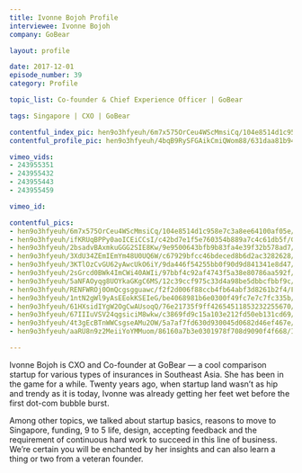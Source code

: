 ```yaml
---
title: Ivonne Bojoh Profile
interviewee: Ivonne Bojoh
company: GoBear

layout: profile

date: 2017-12-01
episode_number: 39
category: Profile

topic_list: Co-founder & Chief Experience Officer | GoBear

tags: Singapore | CXO | GoBear

contentful_index_pic: hen9o3hfyeuh/6m7x575OrCeu4WScMmsiCq/104e8514d1c958e7c3a8ee64100af05e/Ivonne_Bojoh_01.jpg
contentful_profile_pic: hen9o3hfyeuh/4bqB9RySFGAikCmiQWom88/631daa81b94b00998dbcde8751a38f39/Ivonne_Bojoh_Blue_Frame.jpg

vimeo_vids:
- 243955351
- 243955432
- 243955443
- 243955459

vimeo_id: 

contentful_pics:
- hen9o3hfyeuh/6m7x575OrCeu4WScMmsiCq/104e8514d1c958e7c3a8ee64100af05e/Ivonne_Bojoh_01.jpg
- hen9o3hfyeuh/ifKRUqBPPy0aoICEiCCsI/c42bd7e1f5e760354b889a7c4c61db5f/GoBear_Office_View.jpg
- hen9o3hfyeuh/2bsadvBAxmkuGGG2SIE8Kw/9e9500643bfb9b83fa4e39f32b578ad7/GoBear_Office_View_02.jpg
- hen9o3hfyeuh/3XdU34ZEmIEmYm48U0UQ6W/c67929bfcc46bdeced8b6d2ac3282628/Wall_of_Fame.jpg
- hen9o3hfyeuh/3KTlOzCvGU62yAwcUkO6iY/9da446f54255bb0f90d9d841341e8d47/Wall_of_Fame_detail_02.jpg
- hen9o3hfyeuh/2sGrcd0BWk4ImCWi40AWIi/97bbf4c92af4743f5a38e80786aa592f/Thoughtful_at_Work.jpg
- hen9o3hfyeuh/5aNFAOyqg8UOYkaGKgC6MS/12c39ccf975c33d4a98be5dbbcfbbf9c/Unicorn_Duo.jpg
- hen9o3hfyeuh/RENFWROj0OmQcgsgguawc/f2f2d006f88ccb4fb64abf3d8261b2f4/Fish_Tank_Office.jpg
- hen9o3hfyeuh/1ntN2gWl9yAsEEokKSEIeG/be4068981b6e0300f49fc7e7c7fc335b/Shared_Desk_03.jpg
- hen9o3hfyeuh/61HXsidIYgW2OgCwAUsoqQ/76e21735f9ff42654511853232255670/Shared_Desk_02.jpg
- hen9o3hfyeuh/67IIIuVSV24qgsiciM8wkw/c3869fd9c15a103e212fd50eb131cd69/Studio_Mascot.jpg
- hen9o3hfyeuh/4t3gEcBTnWWCsgseAMu2OW/5a7af7fd630d930045d0682d46ef467e/Bye_GoBear.jpg
- hen9o3hfyeuh/aaRU8n9z2MeiiYoYMMuom/86160a7b3e0301978f708d9090f4f668/Ivonne_Bojoh_02.jpg

---
```


Ivonne Bojoh is CXO and Co-founder at GoBear — a cool comparison startup for various types of insurances in Southeast Asia. She has been in the game for a while. Twenty years ago, when startup land wasn’t as hip and trendy as it is today, Ivonne was already getting her feet wet before the first dot-com bubble burst.

Among other topics, we talked about startup basics, reasons to move to Singapore, funding, 9 to 5 life, design, accepting feedback and the requirement of continuous hard work to succeed in this line of business. We’re certain you will be enchanted by her insights and can also learn a thing or two from a veteran founder.
